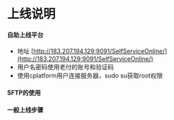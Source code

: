 # 上线说明

#### 自助上线平台
* 地址 [http://183.207.194.129:9091/SelfServiceOnline/](http://183.207.194.129:9091/SelfServiceOnline/)
* 用户名密码使用老付的账号和验证码
* 使用cplatform用户连接服务器，sudo su获取root权限

#### SFTP的使用


#### 一般上线步骤

